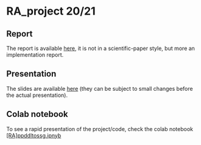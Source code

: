 # RA_project 20/21

## Report
The report is available [here](https://github.com/seDavo01/RA_project/blob/main/report.pdf), it is not in a scientific-paper style, but more an implementation report.

## Presentation
The slides are available [here](https://github.com/seDavo01/RA_project/blob/main/%5BRA%5DPresentation.pdf) (they can be subject to small changes before the actual presentation).

## Colab notebook
To see a rapid presentation of the project/code, check the colab notebook [[RA]ppddltossg.ipnyb](https://github.com/seDavo01/RA_project/blob/main/%5BRA%5Dppddltossg.ipynb)
